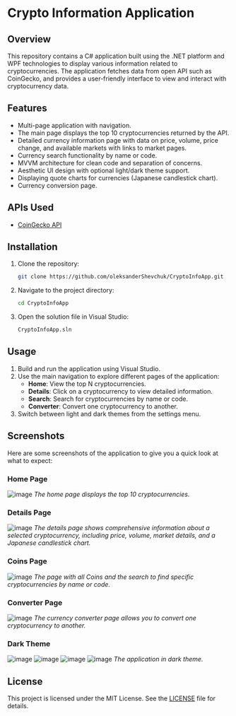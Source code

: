 # Crypto Information Application

## Overview

This repository contains a C# application built using the .NET platform and WPF technologies to display various information related to cryptocurrencies. The application fetches data from open API such as CoinGecko, and provides a user-friendly interface to view and interact with cryptocurrency data.

## Features

- Multi-page application with navigation.
- The main page displays the top 10 cryptocurrencies returned by the API.
- Detailed currency information page with data on price, volume, price change, and available markets with links to market pages.
- Currency search functionality by name or code.
- MVVM architecture for clean code and separation of concerns.
- Aesthetic UI design with optional light/dark theme support.
- Displaying quote charts for currencies (Japanese candlestick chart).
- Currency conversion page.

## APIs Used

- [CoinGecko API](https://www.coingecko.com/en/api/documentation)

## Installation

1. Clone the repository:
    ```bash
    git clone https://github.com/oleksanderShevchuk/CryptoInfoApp.git
    ```
2. Navigate to the project directory:
    ```bash
    cd CryptoInfoApp
    ```
3. Open the solution file in Visual Studio:
    ```bash
    CryptoInfoApp.sln
    ```

## Usage

1. Build and run the application using Visual Studio.
2. Use the main navigation to explore different pages of the application:
   - **Home**: View the top N cryptocurrencies.
   - **Details**: Click on a cryptocurrency to view detailed information.
   - **Search**: Search for cryptocurrencies by name or code.
   - **Converter**: Convert one cryptocurrency to another.
3. Switch between light and dark themes from the settings menu.

## Screenshots

Here are some screenshots of the application to give you a quick look at what to expect:

### Home Page
![image](https://github.com/oleksanderShevchuk/CryptoInfoApp/assets/88186733/1ad09c43-3ec1-483a-af13-6f4e0673a49b)
*The home page displays the top 10 cryptocurrencies.*

### Details Page
![image](https://github.com/oleksanderShevchuk/CryptoInfoApp/assets/88186733/3fd0b267-26d1-474e-a015-9e91f6b84d93)
*The details page shows comprehensive information about a selected cryptocurrency, including price, volume, market details, and a Japanese candlestick chart.*

### Coins Page
![image](https://github.com/oleksanderShevchuk/CryptoInfoApp/assets/88186733/8713879a-1948-4348-b294-d381bd39e120)
*The page with all Coins and the search to find specific cryptocurrencies by name or code.*

### Converter Page
![image](https://github.com/oleksanderShevchuk/CryptoInfoApp/assets/88186733/14fb4d18-933d-4384-816c-9d013cce0db3)
*The currency converter page allows you to convert one cryptocurrency to another.*

### Dark Theme
![image](https://github.com/oleksanderShevchuk/CryptoInfoApp/assets/88186733/333e6280-d62d-48d1-b54b-0ce751131f5a)
![image](https://github.com/oleksanderShevchuk/CryptoInfoApp/assets/88186733/dd155c30-73c4-4992-9aec-8f472ec3de80)
![image](https://github.com/oleksanderShevchuk/CryptoInfoApp/assets/88186733/f4d17cd4-37ec-4d6f-9085-23c5e6c04071)
![image](https://github.com/oleksanderShevchuk/CryptoInfoApp/assets/88186733/1c751ed4-f806-406c-afeb-20af9792b217)
*The application in dark theme.*

## License

This project is licensed under the MIT License. See the [LICENSE](LICENSE) file for details.
